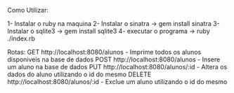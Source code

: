 Como Utilizar:

1- Instalar o ruby na maquina
2- Instalar o sinatra -> gem install sinatra
3- Instalar o sqlite3 -> gem install sqlite3
4- executar o programa -> ruby ./index.rb

Rotas: 
  GET http://localhost:8080/alunos - Imprime todos os alunos disponiveis na base de dados
  POST http://localhost:8080/alunos - Insere um aluno na base de dados
  PUT http://localhost:8080/alunos/:id - Altera os dados do aluno utilizando o id do mesmo
  DELETE http://localhost:8080/alunos/:id - Exclue um aluno utilizando o id do mesmo
